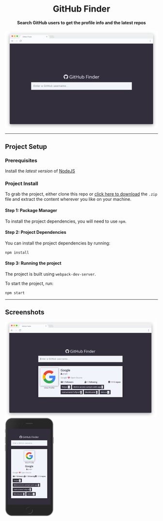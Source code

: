 <div align="center">
  <h1>GitHub Finder</h1>

  <h4>Search GitHub users to get the profile info and the latest repos</h4>

  <img src="screenshot-1.png" width="600">
</div>

---

## Project Setup

### Prerequisites

Install the _latest version_ of <a href="https://nodejs.org" target="_blank">NodeJS</a>

### Project Install

To grab the project, either clone this repo or [click here to download](https://github.com/arongordos/github-finder/archive/main.zip) the `.zip` file and extract the content wherever you like on your machine.

#### Step 1: Package Manager

To install the project dependencies, you will need to use `npm`.

#### Step 2: Project Dependencies

You can install the project dependencies by running:

```
npm install
```

#### Step 3: Running the project
The project is built using `webpack-dev-server`.

To start the project, run:

```
npm start
```

---

<div>
  <h2>Screenshots</h2>
  <img src="screenshot-2.png" width="500">
  <img src="screenshot-3.png" width="160">
</div>
